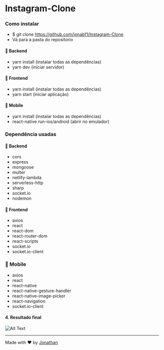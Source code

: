 <h1 style="text-align:"center";">Instagram-Clone</h1>

### Como instalar
- $ git clone https://github.com/jonabf1/Instagram-Clone
- Vá para a pasta do repositorio

#### :rocket: Backend
- yarn install (instalar todas as dependências)
- yarn dev (iniciar servidor)

#### :rocket: Frontend
- yarn install (instalar todas as dependências)
- yarn start (iniciar aplicação)

#### :rocket: Mobile
- yarn install (instalar todas as dependências)
- react-native run-ios/android (abrir no emulador)

### Dependência usadas

#### :rocket: Backend

- cors
- express 
- mongoose
- multer 
- netlify-lambda
- serverless-http
- sharp
- socket.io
- nodemon

#### :rocket: Frontend

- axios
- react
- react-dom
- react-router-dom
- react-scripts
- socket.io
- socket.io-client

### :rocket: Mobile

- axios
- react
- react-native
- react-native-gesture-handler
- react-native-image-picker
- react-navigation
- socket.io-client

#### 4. Resultado final

![Alt Text](frontend/src/assets/gif.gif)

---

Made with ♥ by [Jonathan](https://www.linkedin.com/in/jonathan-barros-franco)

